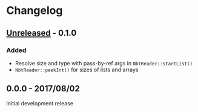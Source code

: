 # Changelog

## [Unreleased] - 0.1.0
### Added
- Resolve size and type with pass-by-ref args in `NbtReader::startList()`
- `NbtReader::peekInt()` for sizes of lists and arrays

## 0.0.0 - 2017/08/02
Initial development release

[Unreleased]: https://github.com/SOF3/nbtstreams/compare/v0.0.0...HEAD
